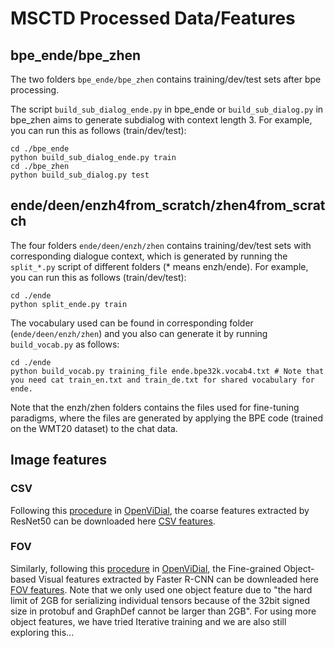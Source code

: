 # MSCTD Processed Data/Features

## bpe_ende/bpe_zhen
The two folders `bpe_ende/bpe_zhen` contains training/dev/test sets after bpe processing.

The script `build_sub_dialog_ende.py` in bpe_ende or `build_sub_dialog.py` in bpe_zhen aims to generate subdialog with context length 3.
For example, you can run this as follows (train/dev/test):
```
cd ./bpe_ende
python build_sub_dialog_ende.py train
cd ./bpe_zhen
python build_sub_dialog.py test
```

## ende/deen/enzh4from_scratch/zhen4from_scratch
The four folders `ende/deen/enzh/zhen` contains training/dev/test sets with corresponding dialogue context, which is generated by running the `split_*.py` script of different folders (* means enzh/ende). 
For example, you can run this as follows (train/dev/test):
```
cd ./ende
python split_ende.py train
```
The vocabulary used can be found in corresponding folder (`ende/deen/enzh/zhen`) and you also can generate it by running `build_vocab.py` as follows:
```
cd ./ende
python build_vocab.py training_file ende.bpe32k.vocab4.txt # Note that you need cat train_en.txt and train_de.txt for shared vocabulary for ende.
```

Note that the enzh/zhen folders contains the files used for fine-tuning paradigms, where the files are generated by applying the BPE code (trained on the WMT20 dataset) to the chat data. 

## Image features
### CSV
Following this [procedure](https://github.com/ShannonAI/OpenViDial/blob/main/video_dialogue_model/extract_features/extract_features.md) in [OpenViDial](https://github.com/ShannonAI/OpenViDial), the coarse features extracted by ResNet50 can be downloaded here [CSV features](https://drive.google.com/file/d/1GExHEXCHrImR9EhROP7yzIsG00jBXrCu/view?usp=sharing).
### FOV
Similarly, following this [procedure](https://github.com/ShannonAI/OpenViDial/blob/main/video_dialogue_model/extract_features/extract_features.md) in [OpenViDial](https://github.com/ShannonAI/OpenViDial), the Fine-grained Object-based Visual features extracted by Faster R-CNN can be downleaded here [FOV features](https://drive.google.com/file/d/1DCdIgBnEJegJnFxL5LPO_PpMtXbNxoIs/view?usp=sharing). Note that we only used one object feature due to "the hard limit of 2GB for serializing individual tensors because of the 32bit signed size in protobuf and GraphDef cannot be larger than 2GB". For using more object features, we have tried Iterative training and we are also still exploring this...
